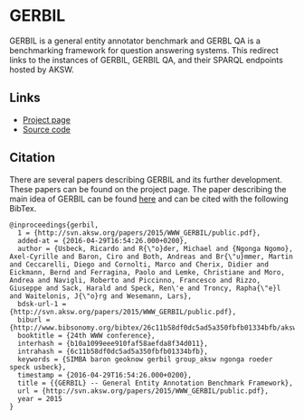 # GERBIL
GERBIL is a general entity annotator benchmark and GERBL QA is a benchmarking framework for question answering systems. This redirect links to the instances of GERBIL, GERBIL QA, and their SPARQL endpoints hosted by AKSW.

## Links

* [Project page](http://gerbil.aksw.org/)
* [Source code](https://github.com/AKSW/gerbil)

## Citation

There are several papers describing GERBIL and its further development. These papers can be found on the project page. The paper describing the main idea of GERBIL can be found [here](http://svn.aksw.org/papers/2015/WWW_GERBIL/public.pdf) and can be cited with the following BibTex.
```
@inproceedings{gerbil,
  1 = {http://svn.aksw.org/papers/2015/WWW_GERBIL/public.pdf},
  added-at = {2016-04-29T16:54:26.000+0200},
  author = {Usbeck, Ricardo and R{\"o}der, Michael and {Ngonga Ngomo}, Axel-Cyrille and Baron, Ciro and Both, Andreas and Br{\"u}mmer, Martin and Ceccarelli, Diego and Cornolti, Marco and Cherix, Didier and Eickmann, Bernd and Ferragina, Paolo and Lemke, Christiane and Moro, Andrea and Navigli, Roberto and Piccinno, Francesco and Rizzo, Giuseppe and Sack, Harald and Speck, Ren\'e and Troncy, Rapha{\"e}l and Waitelonis, J{\"o}rg and Wesemann, Lars},
  bdsk-url-1 = {http://svn.aksw.org/papers/2015/WWW_GERBIL/public.pdf},
  biburl = {http://www.bibsonomy.org/bibtex/26c11b58df0dc5ad5a350fbfb01334bfb/aksw},
  booktitle = {24th WWW conference},
  interhash = {b10a1099eee910faf58aefda8f34d011},
  intrahash = {6c11b58df0dc5ad5a350fbfb01334bfb},
  keywords = {SIMBA baron geoknow gerbil group_aksw ngonga roeder speck usbeck},
  timestamp = {2016-04-29T16:54:26.000+0200},
  title = {{GERBIL} -- General Entity Annotation Benchmark Framework},
  url = {http://svn.aksw.org/papers/2015/WWW_GERBIL/public.pdf},
  year = 2015
}
```